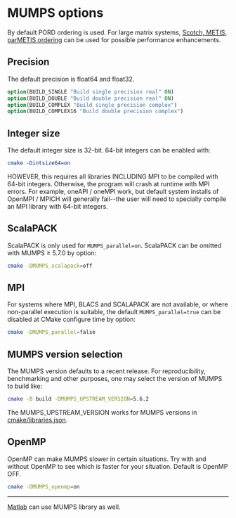 # MUMPS options

By default PORD ordering is used.
For large matrix systems,
[Scotch, METIS, parMETIS ordering](./Readme_ordering.md)
can be used for possible performance enhancements.

## Precision

The default precision is float64 and float32.

```cmake
option(BUILD_SINGLE "Build single precision real" ON)
option(BUILD_DOUBLE "Build double precision real" ON)
option(BUILD_COMPLEX "Build single precision complex")
option(BUILD_COMPLEX16 "Build double precision complex")
```

## Integer size

The default integer size is 32-bit.
64-bit integers can be enabled with:

```cmake
cmake -Dintsize64=on
```

HOWEVER, this requires all libraries INCLUDING MPI to be compiled with 64-bit integers.
Otherwise, the program will crash at runtime with MPI errors.
For example, oneAPI / oneMPI work, but default system installs of OpenMPI / MPICH will generally fail--the user will need to specially compile an MPI library with 64-bit integers.

## ScalaPACK

ScalaPACK is only used for `MUMPS_parallel=on`.
ScalaPACK can be omitted with MUMPS &ge; 5.7.0 by option:

```sh
cmake -DMUMPS_scalapack=off
```

## MPI

For systems where MPI, BLACS and SCALAPACK are not available, or where non-parallel execution is suitable, the default `MUMPS_parallel=true` can be disabled at CMake configure time by option:

```sh
cmake -DMUMPS_parallel=false
```

## MUMPS version selection

The MUMPS version defaults to a recent release.
For reproducibility, benchmarking and other purposes, one may select the version of MUMPS to build like:

```sh
cmake -B build -DMUMPS_UPSTREAM_VERSION=5.6.2
```

The MUMPS_UPSTREAM_VERSION works for MUMPS versions in
[cmake/libraries.json](./cmake/libraries.json).

## OpenMP

OpenMP can make MUMPS slower in certain situations.
Try with and without OpenMP to see which is faster for your situation.
Default is OpenMP OFF.

```sh
cmake -DMUMPS_openmp=on
```

---

[Matlab](./Readme_matlab.md) can use MUMPS library as well.
